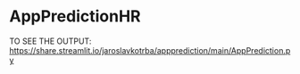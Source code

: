 # AppPredictionHR

TO SEE THE OUTPUT: 
https://share.streamlit.io/jaroslavkotrba/appprediction/main/AppPrediction.py
